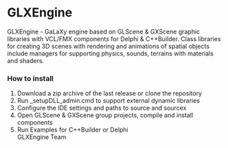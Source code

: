 # GLXEngine
GLXEngine - GaLaXy engine based on GLScene & GXScene graphic libraries with VCL/FMX components for Delphi & C++Builder. 
Class libraries for creating 3D scenes with rendering and animations of spatial objects 
include managers for supporting physics, sounds, terrains with materials and shaders. 
### How to install
1. Download a zip archive of the last release or clone the repository
2. Run _setupDLL_admin.cmd to support external dynamic libraries
3. Configure the IDE settings and paths to source and sourcex
4. Open GLScene & GXScene group projects, compile and install components
5. Run Examples for C++Builder or Delphi  <br>
GLXEngine Team
